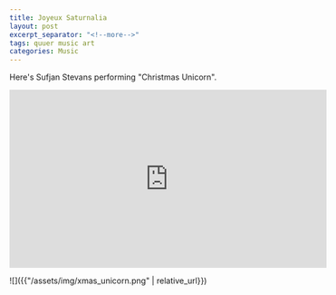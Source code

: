 ```yaml
---
title: Joyeux Saturnalia
layout: post
excerpt_separator: "<!--more-->"
tags: quuer music art
categories: Music
---
```


Here's Sufjan Stevans performing "Christmas Unicorn".  <!--more-->

<iframe width="560" height="315" src="https://www.youtube.com/embed/kkDhYzNNCag" frameborder="0" allow="accelerometer; autoplay; clipboard-write; encrypted-media; gyroscope; picture-in-picture" allowfullscreen></iframe>


![]({{"/assets/img/xmas_unicorn.png" | relative_url}})